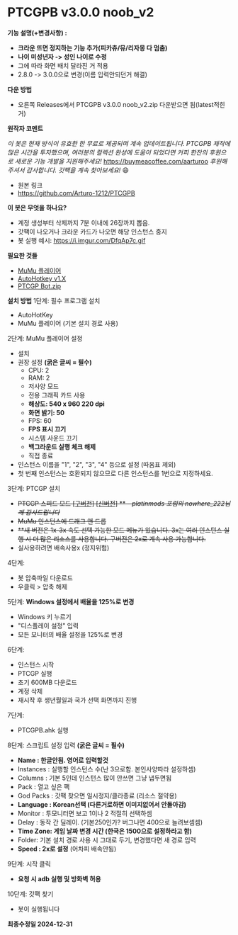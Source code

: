 # **PTCGPB v3.0.0 noob_v2**

**기능 설명(+변경사항) :**
- **크라운 뜨면 정지하는 기능 추가(피카츄/뮤/리자몽 다 멈춤)**
- **나이 미성년자 -> 성인 나이로 수정**
- 그에 따라 화면 배치 달라진 거 적용
- 2.8.0 -> 3.0.0으로 변경(이름 입력안되던거 해결)


**다운 방법**
- 오른쪽 Releases에서 PTCGPB v3.0.0 noob_v2.zip 다운받으면 됨(latest적힌거)


**원작자 코멘트**

*이 봇은 현재 방식이 유효한 한 무료로 제공되며 계속 업데이트됩니다. PTCGPB 제작에 많은 시간을 투자했으며, 여러분의 컬렉션 완성에 도움이 되었다면 커피 한잔의 후원으로 새로운 기능 개발을 지원해주세요!*
https://buymeacoffee.com/aarturoo
*후원해주셔서 감사합니다. 갓팩을 계속 찾아보세요!* 😄

- 원본 링크
- https://github.com/Arturo-1212/PTCGPB
  



**이 봇은 무엇을 하나요?**
- 계정 생성부터 삭제까지 7분 이내에 26장까지 뽑음.
- 갓팩이 나오거나 크라운 카드가 나오면 해당 인스턴스 중지
- 봇 실행 예시: https://i.imgur.com/DfqAp7c.gif

**필요한 것들**
- [MuMu 플레이어](https://www.mumuplayer.com/)
- [AutoHotkey v1.X](https://www.autohotkey.com/download/ahk-install.exe)
- [PTCGP Bot.zip](https://github.com/Arturo-1212/PTCGPB/archive/refs/tags/v3.0.0.zip)

**설치 방법**
1단계: 필수 프로그램 설치
- AutoHotKey
- MuMu 플레이어 (기본 설치 경로 사용)

2단계: MuMu 플레이어 설정
- 설치
- 권장 설정 **(굵은 글씨 = 필수)**
  - CPU: 2
  - RAM: 2
  - 저사양 모드
  - 전용 그래픽 카드 사용
  - **해상도: 540 x 960 220 dpi**
  - **화면 밝기: 50**
  - FPS: 60
  - **FPS 표시 끄기**
  - 시스템 사운드 끄기
  - **백그라운드 실행 체크 해제**
  - 직접 종료
- 인스턴스 이름을 "1", "2", "3", "4" 등으로 설정 (따옴표 제외)
- 첫 번째 인스턴스는 호환되지 않으므로 다른 인스턴스를 1번으로 지정하세요.

3단계: PTCGP 설치
- ~~PTCGP 스피드 모드 [[구버전]](https://modsfire.com/y6p37S9f7n2fD38) [[신버전]](https://modsfire.com/6OIgGK903XQXy6O) ** - *platinmods 포럼의 nowhere_222님께 감사드립니다*~~
- ~~MuMu 인스턴스에 드래그 앤 드롭~~
- ~~**새 버전은 1x-3x 속도 선택 가능한 모드 메뉴가 있습니다. 3x는 여러 인스턴스 실행 시 더 많은 리소스를 사용합니다. 구버전은 2x로 계속 사용 가능합니다.~~
- 실사용하려면 배속사용x (정지위험)

4단계: 
- 봇 압축파일 다운로드
- 우클릭 > 압축 해제

5단계: **Windows 설정에서 배율을 125%로 변경**
- Windows 키 누르기
- "디스플레이 설정" 입력
- 모든 모니터의 배율 설정을 125%로 변경

6단계:
- 인스턴스 시작
- PTCGP 실행
- 초기 600MB 다운로드
- 계정 삭제
- 재시작 후 생년월일과 국가 선택 화면까지 진행

7단계:
- PTCGPB.ahk 실행

8단계: 스크립트 설정 입력 **(굵은 글씨 = 필수)**

- **Name : 한글안됨. 영어로 입력할것**
- Instances : 실행할 인스턴스 수(난 3으로함. 본인사양따라 설정하셈)
- Columns : 기본 5인데 인스턴스 많이 안쓰면 그냥 냅두면됨
- Pack : 열고 싶은 팩
- God Packs : 갓팩 찾으면 일시정지/클라종료 (리소스 절약용)
- **Language : Korean선택 (다른거로하면 이미지없어서 안돌아감)**
- Monitor : 투모니터면 보고 1이나 2 적절히 선택하셈
- Delay : 동작 간 딜레이. (기본250인가? 버그나면 400으로 늘려보셈셈)
- **Time Zone: 게임 날짜 변경 시간 (한국은 1500으로 설정하라고 함)**
- Folder: 기본 설치 경로 사용 시 그대로 두기, 변경했다면 새 경로 입력
- **Speed : 2x로 설정** (어차피 배속안됨)

9단계: 시작 클릭
- **요청 시 adb 실행 및 방화벽 허용**

10단계: 갓팩 찾기
- 봇이 실행됩니다

**최종수정일 2024-12-31**
